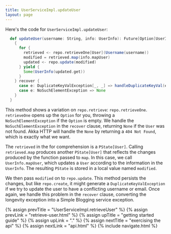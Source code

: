 ```yaml
---
title: UserServiceImpl.updateUser
layout: page
---
```


Here's the code for `UserServiceImpl.updateUser`:

```scala
  def updateUser(username: String, info: UserInfo): Future[Option[UserInfo]] = {
    {
      for {
        retrieved <- repo.retrieveOne[User](Username(username))
        modified = retrieved.map(info.mapUser)
        updated <- repo.update(modified)
      } yield {
        Some(UserInfo(updated.get))
      }
    } recover {
      case e: DuplicateKeyValException[_, _] => handleDuplicateKeyVal(e, info)
      case e: NoSuchElementException => None
    }
  }
```

This method shows a variation on `repo.retrieve`:
`repo.retrieveOne`. `retrieveOne` opens up the `Option` for you,
throwing a `NoSuchElementException` if the `Option` is empty. We
handle the `NoSuchElementException` in the `recover` clause, returning
`None` if the `User` was not found. Akka HTTP will handle the `None`
by returning a `404 Not Found`, which is exactly what we want.

The `retrieved` in the for comprehension is a `PState[User]`. Calling
`retrieved.map` produces another `PState[User]` that reflects the
changes produced by the function passed to `map`. In this case, we
call `UserInfo.mapUser`, which updates a `User` according to the
information in the `UserInfo`. The resulting `PState` is stored in a
local value named `modified`.

We then pass `modified` on to `repo.update`. This method persists
the changes, but like `repo.create`, it might generate a
`DuplicateKeyValException` if we try to update the user to have a
conflicting username or email. Once again, we handle this problem in
the `recover` clause, converting the longevity exception into a Simple
Blogging service exception.

{% assign prevTitle = "UserServiceImpl.retrieveUser" %}
{% assign prevLink = "retrieve-user.html" %}
{% assign upTitle = "getting started guide" %}
{% assign upLink = "." %}
{% assign nextTitle = "exercising the api" %}
{% assign nextLink = "api.html" %}
{% include navigate.html %}
